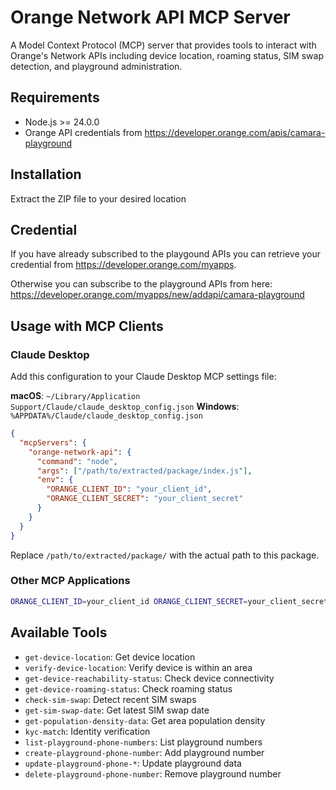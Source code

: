 # Orange Network API MCP Server

A Model Context Protocol (MCP) server that provides tools to interact with Orange's Network APIs including device location, roaming status, SIM swap detection, and playground administration.

## Requirements

- Node.js >= 24.0.0
- Orange API credentials from https://developer.orange.com/apis/camara-playground

## Installation

Extract the ZIP file to your desired location

## Credential

If you have already subscribed to the playgound APIs you can retrieve your credential from https://developer.orange.com/myapps.

Otherwise you can subscribe to the playground APIs from here: https://developer.orange.com/myapps/new/addapi/camara-playground

## Usage with MCP Clients

### Claude Desktop

Add this configuration to your Claude Desktop MCP settings file:

**macOS**: `~/Library/Application Support/Claude/claude_desktop_config.json`
**Windows**: `%APPDATA%/Claude/claude_desktop_config.json`

```json
{
  "mcpServers": {
    "orange-network-api": {
      "command": "node",
      "args": ["/path/to/extracted/package/index.js"],
      "env": {
        "ORANGE_CLIENT_ID": "your_client_id",
        "ORANGE_CLIENT_SECRET": "your_client_secret"
      }
    }
  }
}
```

Replace `/path/to/extracted/package/` with the actual path to this package.

### Other MCP Applications

```bash
ORANGE_CLIENT_ID=your_client_id ORANGE_CLIENT_SECRET=your_client_secret node index.js
```

## Available Tools

- `get-device-location`: Get device location
- `verify-device-location`: Verify device is within an area
- `get-device-reachability-status`: Check device connectivity
- `get-device-roaming-status`: Check roaming status
- `check-sim-swap`: Detect recent SIM swaps
- `get-sim-swap-date`: Get latest SIM swap date
- `get-population-density-data`: Get area population density
- `kyc-match`: Identity verification
- `list-playground-phone-numbers`: List playground numbers
- `create-playground-phone-number`: Add playground number
- `update-playground-phone-*`: Update playground data
- `delete-playground-phone-number`: Remove playground number
